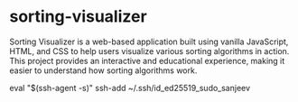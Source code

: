 # sorting-visualizer
Sorting Visualizer is a web-based application built using vanilla JavaScript, HTML, and CSS to help users visualize various sorting algorithms in action. This project provides an interactive and educational experience, making it easier to understand how sorting algorithms work.


eval "$(ssh-agent -s)"
ssh-add ~/.ssh/id_ed25519_sudo_sanjeev
